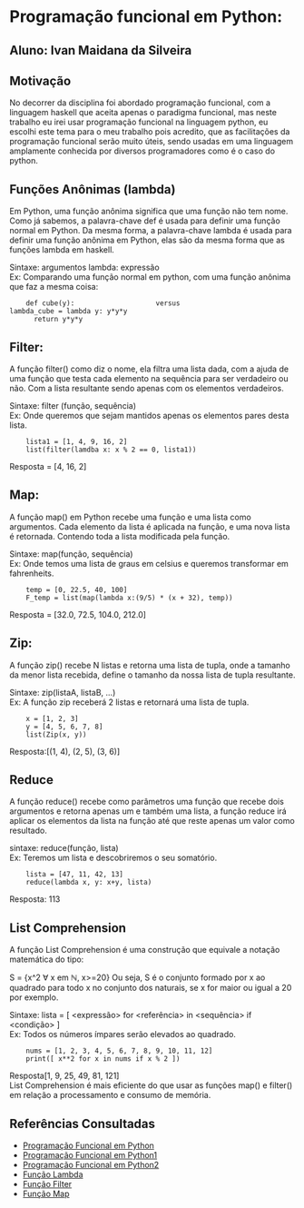# Programação funcional em Python: 
## Aluno: Ivan Maidana da Silveira

## Motivação
No decorrer da disciplina foi abordado programação funcional, com a linguagem haskell que aceita apenas o paradigma funcional, mas neste trabalho eu irei usar programação funcional na linguagem python, eu escolhi este tema para o meu trabalho pois acredito, que as facilitações da programação funcional serão muito úteis, sendo usadas em uma linguagem amplamente conhecida por diversos programadores como é o caso do python. 

## Funções Anônimas (lambda)
Em Python, uma função anônima significa que uma função não tem nome. Como já sabemos, a palavra-chave def é usada para definir uma função normal em Python.
Da mesma forma, a palavra-chave lambda é usada para definir uma função anônima em Python, elas são da mesma forma que as funções lambda em haskell.

Sintaxe: argumentos lambda: expressão<br>
Ex: Comparando uma função normal em python, com uma função anônima que faz a mesma coisa:<br>

        def cube(y):                    versus                        lambda_cube = lambda y: y*y*y 
          return y*y*y 
  
        


## Filter:
A função filter() como diz o nome, ela filtra uma lista dada, com a ajuda de uma função que testa cada elemento na sequência para ser verdadeiro ou não.
Com a lista resultante sendo apenas com os elementos verdadeiros.

Sintaxe: filter (função, sequência)<br>
Ex: Onde queremos que sejam mantidos apenas os elementos pares desta lista.<br>

        lista1 = [1, 4, 9, 16, 2]
        list(filter(lamdba x: x % 2 == 0, lista1))  
        
Resposta = [4, 16, 2]


## Map:
A função map() em Python recebe uma função e uma lista como argumentos. Cada elemento da lista é aplicada na função, e uma nova 
lista é retornada. Contendo toda a lista modificada pela função.

Sintaxe: map(função, sequência)<br>
Ex: Onde temos uma lista de graus em celsius e queremos transformar em fahrenheits.<br>

        temp = [0, 22.5, 40, 100]
        F_temp = list(map(lambda x:(9/5) * (x + 32), temp))

Resposta = [32.0, 72.5, 104.0, 212.0]

## Zip:
A função zip() recebe N listas e retorna uma lista de tupla, onde a tamanho da menor lista recebida, define o tamanho da nossa lista de tupla resultante.

Sintaxe: zip(listaA, listaB, ...)<br>
Ex: A função zip receberá 2 listas e retornará uma lista de tupla.<br>
        
        x = [1, 2, 3]
        y = [4, 5, 6, 7, 8]
        list(Zip(x, y))
        
Resposta:[(1, 4), (2, 5), (3, 6)]

## Reduce
A função reduce() recebe como parâmetros uma função que recebe dois argumentos e retorna apenas um e também uma lista, a função reduce irá aplicar os elementos da lista na função até que reste apenas um valor como resultado.

sintaxe: reduce(função, lista)<br>
Ex: Teremos um lista e descobriremos o seu somatório.<br>

        lista = [47, 11, 42, 13]
        reduce(lambda x, y: x+y, lista)
Resposta: 113

## List Comprehension
A função List Comprehension é uma construção que equivale a notação matemática do tipo:

S = {x^2 ∀ x em ℕ, x>=20}
Ou seja, S é o conjunto formado por x ao quadrado para todo x no conjunto dos naturais, se x for maior ou igual a 20 por exemplo.

Sintaxe: lista = [ <expressão> for <referência> in <sequência> if <condição> ]<br>
Ex: Todos os números ímpares serão elevados ao quadrado.<br>

        nums = [1, 2, 3, 4, 5, 6, 7, 8, 9, 10, 11, 12]
        print([ x**2 for x in nums if x % 2 ])
Resposta[1, 9, 25, 49, 81, 121]<br>
List Comprehension é mais eficiente do que usar as funções map() e filter() em relação a processamento e consumo de memória.


## Referências Consultadas


* [Programação Funcional em Python](https://acervolima.com/programacao-funcional-em-python/)
* [Programação Funcional em Python1](https://www.codigofluente.com.br/aula-18-programacao-funcional-em-python/)
* [Programação Funcional em Python2](https://docs.python.org/pt-br/3/howto/functional.html)
* [Função Lambda](https://acervolima.com/funcoes-python-lambda/)
* [Função Filter](https://acervolima.com/filter-em-python/)
* [Função Map](https://www.geeksforgeeks.org/python-map-function/)
